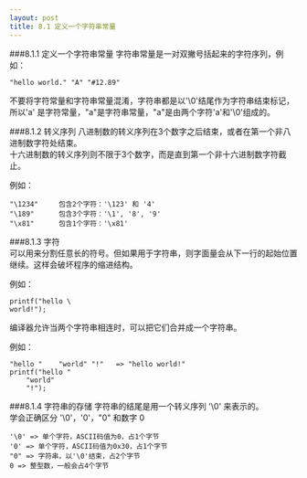 ```yaml
---
layout: post
title: 8.1 定义一个字符串常量
---
```


###8.1.1 定义一个字符串常量
字符串常量是一对双撇号括起来的字符序列，例如：   

	"hello world." "A" "#12.89"   

不要将字符常量和字符串常量混淆，字符串都是以'\0'结尾作为字符串结束标记，
所以'a' 是字符常量，"a"是字符串常量，"a"是由两个字符'a'和'\0'组成的。

###8.1.2 转义序列
八进制数的转义序列在3个数字之后结束，或者在第一个非八进制数字符处结束。<br>
十六进制数的转义序列则不限于3个数字，而是直到第一个非十六进制数字符截止。

例如：

	"\1234"		包含2个字符：'\123' 和 '4'
	"\189"		包含3个字符：'\1', '8', '9'
	"\x81"		包含1个字符：'\x81'
	
###8.1.3 字符 \
可以用来分割任意长的符号。但如果用于字符串，则字面量会从下一行的起始位置继续。这样会破坏程序的缩进结构。

例如：
	
	printf("hello \
	world!");

编译器允许当两个字符串相连时，可以把它们合并成一个字符串。

例如：

	"hello "    "world" "!"   => "hello world!"
	printf("hello "
		"world"
		"!");

###8.1.4 字符串的存储
字符串的结尾是用一个转义序列 '\0' 来表示的。<br>
学会正确区分 '\0'，'0'，"0" 和数字 0

	'\0' => 单个字符，ASCII码值为0，占1个字节
	'0' => 单个字符，ASCII码值为0x30，占1个字节
	"0" => 字符串，以'\0'结束，占2个字节
	0 => 整型数，一般会占4个字节



